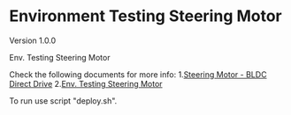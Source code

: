 # Environment Testing Steering Motor

Version 1.0.0

Env. Testing Steering Motor

Check the following documents for more info:
1.[Steering Motor - BLDC Direct Drive](https://bw-robotics.atlassian.net/wiki/spaces/RH/pages/379224384/Steering+Motor+-+BLDC+Direct+Drive)
2.[Env. Testing Steering Motor](https://bw-robotics.atlassian.net/wiki/spaces/RH/pages/436994564/Env.+Testing+Steering+Motor)

To run use script "deploy.sh".
